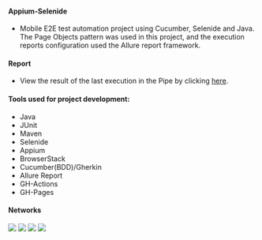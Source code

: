#### Appium-Selenide

- Mobile E2E test automation project using Cucumber, Selenide and Java. The Page Objects pattern was used in this
  project, and the execution reports configuration used the Allure report framework.

#### Report

- View the result of the last execution in the Pipe by clicking
  <a href="https://juliosantosjob.github.io/Appium-Selenide">
  here</a>.

#### Tools used for project development:

- Java
- JUnit
- Maven
- Selenide
- Appium
- BrowserStack
- Cucumber(BDD)/Gherkin
- Allure Report
- GH-Actions
- GH-Pages

#### Networks

[<img src="https://img.shields.io/badge/linkedin-%230077B5.svg?&style=for-the-badge&logo=linkedin&logoColor=white" />](https://www.linkedin.com/in/julio-santos-43428019b)
[<img src = "https://img.shields.io/badge/instagram-%23E4405F.svg?&style=for-the-badge&logo=instagram&logoColor=white">](https://www.instagram.com/juli0sts/)
[<img src = "https://img.shields.io/badge/facebook-%231877F2.svg?&style=for-the-badge&logo=facebook&logoColor=white">](https://www.facebook.com/profile.php?id=100003793058455)
<a href="mailto:julio958214@gmail.com"><img src="https://img.shields.io/badge/-Gmail-%23333?style=for-the-badge&logo=gmail&logoColor=white" target="_blank">
</a>